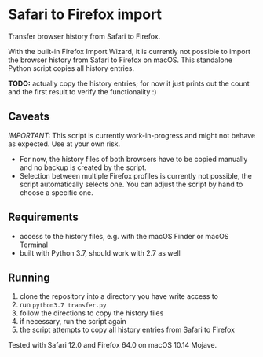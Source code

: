 # Safari to Firefox import
Transfer browser history from Safari to Firefox.

With the built-in Firefox Import Wizard, it is currently not possible to import the browser history from Safari to Firefox on macOS. This standalone Python script copies all history entries.

**TODO:** actually copy the history entries; for now it just prints out the count and the first result to verify the functionality :)

## Caveats
*IMPORTANT:* This script is currently work-in-progress and might not behave as expected. Use at your own risk.

* For now, the history files of both browsers have to be copied manually and no backup is created by the script.
* Selection between multiple Firefox profiles is currently not possible, the script automatically selects one. You can adjust the script by hand to choose a specific one.

## Requirements
* access to the history files, e.g. with the macOS Finder or macOS Terminal
* built with Python 3.7, should work with 2.7 as well

## Running
1. clone the repository into a directory you have write access to
1. run `python3.7 transfer.py`
1. follow the directions to copy the history files
1. if necessary, run the script again
1. the script attempts to copy all history entries from Safari to Firefox

Tested with Safari 12.0 and Firefox 64.0 on macOS 10.14 Mojave.